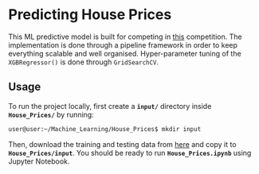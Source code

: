 # Predicting House Prices

This ML predictive model is built for competing in
[this](https://www.kaggle.com/competitions/home-data-for-ml-course/) competition.
The implementation is done through a pipeline framework in order to keep
everything scalable and well organised. Hyper-parameter tuning of the
`XGBRegressor()` is done through `GridSearchCV`.

## Usage
To run the project locally, first create a **`input/`** directory inside
**`House_Prices/`** by running:
```sh
user@user:~/Machine_Learning/House_Prices$ mkdir input
```
Then, download the training and testing data from
[here](https://www.kaggle.com/competitions/home-data-for-ml-course/data) and
copy it to **`House_Prices/input`**. You should be ready to run
**`House_Prices.ipynb`** using Jupyter Notebook.

